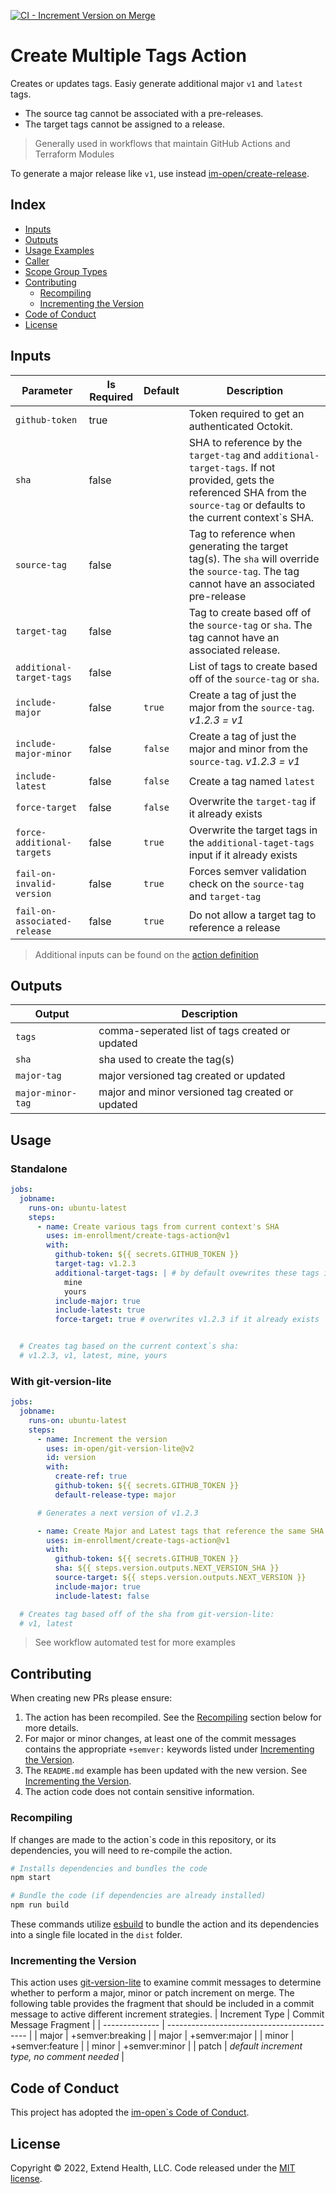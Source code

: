 [![CI - Increment Version on Merge](https://github.com/im-enrollment/create-tags-action/actions/workflows/increment-version-on-merge.yml/badge.svg)](https://github.com/im-enrollment/create-tags-action/actions/workflows/increment-version-on-merge.yml)

# Create Multiple Tags Action

Creates or updates tags. Easiy generate additional major `v1` and `latest` tags.

- The source tag cannot be associated with a pre-releases.
- The target tags cannot be assigned to a release.

> Generally used in workflows that maintain GitHub Actions and Terraform Modules

To generate a major release like `v1`, use instead [im-open/create-release](https://github.com/im-open/create-release).

## Index

- [Inputs](#inputs)
- [Outputs](#outputs)
- [Usage Examples](#usage-examples)
- [Caller](#caller)
- [Scope Group Types](#scope-group-types)
- [Contributing](#contributing)
  - [Recompiling](#recompiling)
  - [Incrementing the Version](#incrementing-the-version)
- [Code of Conduct](#code-of-conduct)
- [License](#license)

## Inputs

| Parameter                    | Is Required | Default | Description                                                                                                                                                                 |
| ---------------------------- | ----------- | ------- | --------------------------------------------------------------------------------------------------------------------------------------------------------------------------- |
| `github-token`               | true        |         | Token required to get an authenticated Octokit.                                                                                                                             |
| `sha`                        | false       |         | SHA to reference by the `target-tag` and `additional-target-tags`. If not provided, gets the referenced SHA from the `source-tag` or defaults to the current context`s SHA. |
| `source-tag`                 | false       |         | Tag to reference when generating the target tag(s). The `sha` will override the `source-tag`. The tag cannot have an associated pre-release                                 |
| `target-tag`                 | false       |         | Tag to create based off of the `source-tag` or `sha`. The tag cannot have an associated release.                                                                            |
| `additional-target-tags`     | false       |         | List of tags to create based off of the `source-tag` or `sha`.                                                                                                              |
| `include-major`              | false       | `true`  | Create a tag of just the major from the `source-tag`. _v1.2.3 = v1_                                                                                                         |
| `include-major-minor`        | false       | `false` | Create a tag of just the major and minor from the `source-tag`. _v1.2.3 = v1_                                                                                               |
| `include-latest`             | false       | `false` | Create a tag named `latest`                                                                                                                                                 |
| `force-target`               | false       | `false` | Overwrite the `target-tag` if it already exists                                                                                                                             |
| `force-additional-targets`   | false       | `true`  | Overwrite the target tags in the `additional-taget-tags` input if it already exists                                                                                         |
| `fail-on-invalid-version`    | false       | `true`  | Forces semver validation check on the `source-tag` and `target-tag`                                                                                                         |
| `fail-on-associated-release` | false       | `true`  | Do not allow a target tag to reference a release                                                                                                                            |

> Additional inputs can be found on the [action definition](https://github.com/im-enrollment/create-tags-action/blob/main/action.yml)

## Outputs

| Output            | Description                                      |
| ----------------- | ------------------------------------------------ |
| `tags`            | comma-seperated list of tags created or updated  |
| `sha`             | sha used to create the tag(s)                    |
| `major-tag`       | major versioned tag created or updated           |
| `major-minor-tag` | major and minor versioned tag created or updated |

## Usage

### Standalone

```yml
jobs:
  jobname:
    runs-on: ubuntu-latest
    steps:
      - name: Create various tags from current context's SHA
        uses: im-enrollment/create-tags-action@v1
        with:
          github-token: ${{ secrets.GITHUB_TOKEN }}
          target-tag: v1.2.3
          additional-target-tags: | # by default ovewrites these tags if already exist
            mine
            yours
          include-major: true
          include-latest: true
          force-target: true # overwrites v1.2.3 if it already exists


  # Creates tag based on the current context`s sha:
  # v1.2.3, v1, latest, mine, yours
```

### With git-version-lite

```yml
jobs:
  jobname:
    runs-on: ubuntu-latest
    steps:
      - name: Increment the version
        uses: im-open/git-version-lite@v2
        id: version
        with:
          create-ref: true
          github-token: ${{ secrets.GITHUB_TOKEN }}
          default-release-type: major

      # Generates a next version of v1.2.3

      - name: Create Major and Latest tags that reference the same SHA as the main tag
        uses: im-enrollment/create-tags-action@v1
        with:
          github-token: ${{ secrets.GITHUB_TOKEN }}
          sha: ${{ steps.version.outputs.NEXT_VERSION_SHA }}
          source-target: ${{ steps.version.outputs.NEXT_VERSION }}
          include-major: true
          include-latest: false

  # Creates tag based off of the sha from git-version-lite:
  # v1, latest
```

> See workflow automated test for more examples

## Contributing

When creating new PRs please ensure:

1. The action has been recompiled. See the [Recompiling](#recompiling) section below for more details.
2. For major or minor changes, at least one of the commit messages contains the appropriate `+semver:` keywords listed under [Incrementing the Version](#incrementing-the-version).
3. The `README.md` example has been updated with the new version. See [Incrementing the Version](#incrementing-the-version).
4. The action code does not contain sensitive information.

### Recompiling

If changes are made to the action`s code in this repository, or its dependencies, you will need to re-compile the action.

```sh
# Installs dependencies and bundles the code
npm start

# Bundle the code (if dependencies are already installed)
npm run build
```

These commands utilize [esbuild](https://esbuild.github.io/getting-started/#bundling-for-node) to bundle the action and
its dependencies into a single file located in the `dist` folder.

### Incrementing the Version

This action uses [git-version-lite] to examine commit messages to determine whether to perform a major, minor or patch increment on merge. The following table provides the fragment that should be included in a commit message to active different increment strategies.
| Increment Type | Commit Message Fragment |
| -------------- | ------------------------------------------- |
| major | +semver:breaking |
| major | +semver:major |
| minor | +semver:feature |
| minor | +semver:minor |
| patch | _default increment type, no comment needed_ |

## Code of Conduct

This project has adopted the [im-open`s Code of Conduct](https://github.com/im-open/.github/blob/main/CODE_OF_CONDUCT.md).

## License

Copyright &copy; 2022, Extend Health, LLC. Code released under the [MIT license](LICENSE).

[git-version-lite]: https://github.com/im-open/git-version-lite
